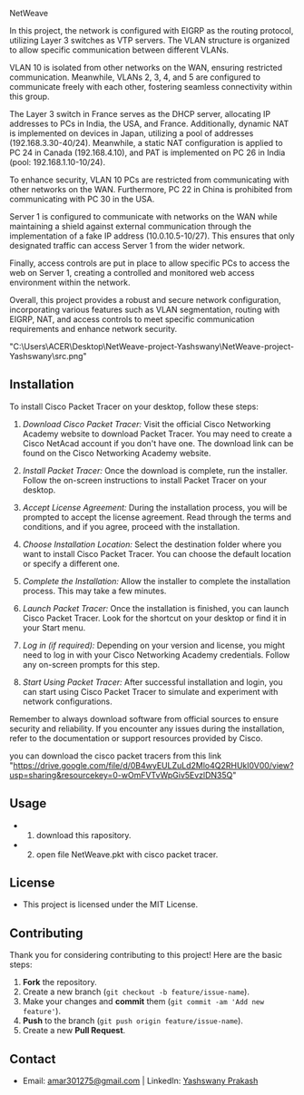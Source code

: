 NetWeave

In this project, the network is configured with EIGRP as the routing protocol,
 utilizing Layer 3 switches as VTP servers.
 The VLAN structure is organized to allow specific communication between different VLANs.

VLAN 10 is isolated from other networks on the WAN, ensuring restricted communication.
 Meanwhile, VLANs 2, 3, 4, and 5 are configured to communicate freely with each other,
 fostering seamless connectivity within this group.

The Layer 3 switch in France serves as the DHCP server,
 allocating IP addresses to PCs in India, the USA, and France.
 Additionally, dynamic NAT is implemented on devices in Japan, utilizing a pool of addresses (192.168.3.30-40/24).
 Meanwhile, a static NAT configuration is applied to PC 24 in Canada (192.168.4.10), and PAT is implemented on PC 26 in India (pool: 192.168.1.10-10/24).

To enhance security, VLAN 10 PCs are restricted from communicating with other networks on the WAN.
 Furthermore, PC 22 in China is prohibited from communicating with PC 30 in the USA.

Server 1 is configured to communicate with networks on the WAN while maintaining a shield
 against external communication through the implementation of a fake IP address (10.0.10.5-10/27).
 This ensures that only designated traffic can access Server 1 from the wider network.

Finally, access controls are put in place to allow specific PCs to access the web on Server 1,
 creating a controlled and monitored web access environment within the network.

Overall, this project provides a robust and secure network configuration,
 incorporating various features such as VLAN segmentation, routing with EIGRP, NAT, 
and access controls to meet specific communication requirements and enhance network security.


"C:\Users\ACER\Desktop\NetWeave-project-Yashswany\NetWeave-project-Yashswany\src.png"



## Installation
To install Cisco Packet Tracer on your desktop, follow these steps:

1. *Download Cisco Packet Tracer:*
   Visit the official Cisco Networking Academy website to download Packet Tracer.
 You may need to create a Cisco NetAcad account if you don't have one. The download link can be found on the Cisco Networking Academy website.

2. *Install Packet Tracer:*
   Once the download is complete, run the installer. Follow the on-screen instructions to install Packet Tracer on your desktop.

3. *Accept License Agreement:*
   During the installation process, you will be prompted to accept the license agreement. Read through the terms and conditions,
 and if you agree, proceed with the installation.

4. *Choose Installation Location:*
   Select the destination folder where you want to install Cisco Packet Tracer. You can choose the default location or specify a different one.

5. *Complete the Installation:*
   Allow the installer to complete the installation process. This may take a few minutes.

6. *Launch Packet Tracer:*
   Once the installation is finished, you can launch Cisco Packet Tracer. Look for the shortcut on your desktop or find it in your Start menu.

7. *Log in (if required):*
   Depending on your version and license, you might need to log in with your Cisco Networking Academy credentials. Follow any on-screen prompts for this step.

8. *Start Using Packet Tracer:*
   After successful installation and login, you can start using Cisco Packet Tracer to simulate and experiment with network configurations.

Remember to always download software from official sources to ensure security and reliability. If you encounter any issues during the installation,
 refer to the documentation or support resources provided by Cisco.


you can download the cisco packet tracers from this link "https://drive.google.com/file/d/0B4wyEULZuLd2Mlo4Q2RHUkl0V00/view?usp=sharing&resourcekey=0-wOmFVTvWpGiv5EvzlDN35Q"


## Usage
- 1. download this rapository.
- 2. open file NetWeave.pkt with cisco packet tracer.

## License
- This project is licensed under the MIT License. 

## Contributing
Thank you for considering contributing to this project! Here are the basic steps:
1. **Fork** the repository.
2. Create a new branch (`git checkout -b feature/issue-name`).
3. Make your changes and **commit** them (`git commit -am 'Add new feature'`).
4. **Push** to the branch (`git push origin feature/issue-name`).
5. Create a new **Pull Request**.

## Contact
- Email: [amar301275@gmail.com](mailto:amar301275@gmail.com) | LinkedIn: [Yashswany Prakash](https://www.linkedin.com/in/yashswany-prakash-9827a42a1/)
